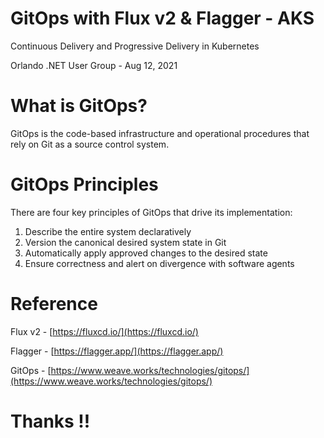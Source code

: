 # GitOps with Flux v2 & Flagger - AKS

Continuous Delivery and Progressive Delivery in Kubernetes

Orlando .NET User Group - Aug 12, 2021

# What is GitOps?

GitOps is the code-based infrastructure and operational procedures that rely on Git as a source control system.

# **GitOps Principles**

There are four key principles of GitOps that drive its implementation:

1. Describe the entire system declaratively
2. Version the canonical desired system state in Git
3. Automatically apply approved changes to the desired state
4. Ensure correctness and alert on divergence with software agents


# Reference

Flux v2 - [https://fluxcd.io/](https://fluxcd.io/)

Flagger - [https://flagger.app/](https://flagger.app/)

GitOps - [https://www.weave.works/technologies/gitops/](https://www.weave.works/technologies/gitops/)

# Thanks !!
